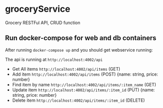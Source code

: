 # groceryService
Grocery RESTFul API, CRUD function

## Run docker-compose for web and db containers

After running `docker-compose up` and you should get webservice running:

The api is running at `http://localhost:4002/api`

* Get All items 
    `http://localhost:4002/api/items` (GET)
* Add item
    `http://localhost:4002/api/items` (POST) {name: string, price: number}
* Find item by name
    `http://localhost:4002/api/items/:item_name` (GET)
* Update item
    `http://localhost:4002/api/items/:item_id` (PUT) {name: string, price: number}
* Delete item
    `http://localhost:4002/api/items/:item_id` (DELETE)